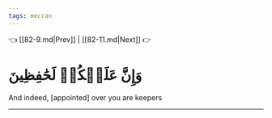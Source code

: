 ```yaml
---
tags: meccan
---
```


👈 [[82-9.md|Prev]] | [[82-11.md|Next]] 👉

# وَإِنَّ عَلَيۡكُمۡ لَحَٰفِظِينَ

And indeed, [appointed] over you are keepers

---

